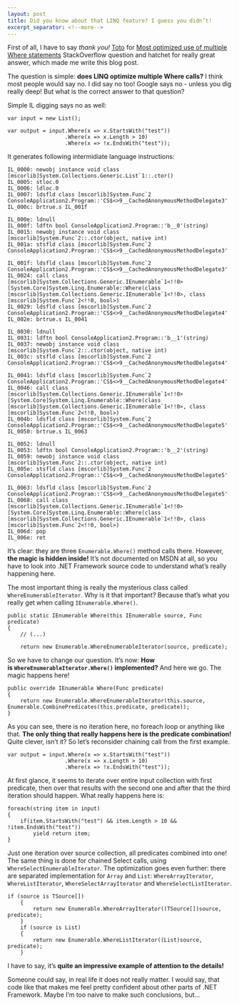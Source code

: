 ```yaml
---
layout: post
title: Did you know about that LINQ feature? I guess you didn’t!
excerpt_separator: <!--more-->
---
```


First of all, I have to say *thank you!* [Toto](http://stackoverflow.com/users/2071634/toto) for [Most optimized use of multiple Where statements](http://stackoverflow.com/q/18080998/1163867) StackOverflow question and hatchet for really great answer, which made me write this blog post.

The question is simple: **does LINQ optimize multiple Where calls?** I think most people would say no. I did say no too! Google says no - unless you dig really deep! But what is the correct answer to that question?

<!--more-->

Simple IL digging says no as well:

```
var input = new List();

var output = input.Where(x => x.StartsWith("test"))
                  .Where(x => x.Length > 10)
                  .Where(x => !x.EndsWith("test"));
```

It generates following intermidiate language instructions:

```
IL_0000: newobj instance void class [mscorlib]System.Collections.Generic.List`1::.ctor()
IL_0005: stloc.0
IL_0006: ldloc.0
IL_0007: ldsfld class [mscorlib]System.Func`2 ConsoleApplication2.Program::'CS$<>9__CachedAnonymousMethodDelegate3'
IL_000c: brtrue.s IL_001f

IL_000e: ldnull
IL_000f: ldftn bool ConsoleApplication2.Program::'b__0'(string)
IL_0015: newobj instance void class [mscorlib]System.Func`2::.ctor(object, native int)
IL_001a: stsfld class [mscorlib]System.Func`2 ConsoleApplication2.Program::'CS$<>9__CachedAnonymousMethodDelegate3'

IL_001f: ldsfld class [mscorlib]System.Func`2 ConsoleApplication2.Program::'CS$<>9__CachedAnonymousMethodDelegate3'
IL_0024: call class [mscorlib]System.Collections.Generic.IEnumerable`1<!!0> [System.Core]System.Linq.Enumerable::Where(class [mscorlib]System.Collections.Generic.IEnumerable`1<!!0>, class [mscorlib]System.Func`2<!!0, bool>)
IL_0029: ldsfld class [mscorlib]System.Func`2 ConsoleApplication2.Program::'CS$<>9__CachedAnonymousMethodDelegate4'
IL_002e: brtrue.s IL_0041

IL_0030: ldnull
IL_0031: ldftn bool ConsoleApplication2.Program::'b__1'(string)
IL_0037: newobj instance void class [mscorlib]System.Func`2::.ctor(object, native int)
IL_003c: stsfld class [mscorlib]System.Func`2 ConsoleApplication2.Program::'CS$<>9__CachedAnonymousMethodDelegate4'

IL_0041: ldsfld class [mscorlib]System.Func`2 ConsoleApplication2.Program::'CS$<>9__CachedAnonymousMethodDelegate4'
IL_0046: call class [mscorlib]System.Collections.Generic.IEnumerable`1<!!0> [System.Core]System.Linq.Enumerable::Where(class [mscorlib]System.Collections.Generic.IEnumerable`1<!!0>, class [mscorlib]System.Func`2<!!0, bool>)
IL_004b: ldsfld class [mscorlib]System.Func`2 ConsoleApplication2.Program::'CS$<>9__CachedAnonymousMethodDelegate5'
IL_0050: brtrue.s IL_0063

IL_0052: ldnull
IL_0053: ldftn bool ConsoleApplication2.Program::'b__2'(string)
IL_0059: newobj instance void class [mscorlib]System.Func`2::.ctor(object, native int)
IL_005e: stsfld class [mscorlib]System.Func`2 ConsoleApplication2.Program::'CS$<>9__CachedAnonymousMethodDelegate5'

IL_0063: ldsfld class [mscorlib]System.Func`2 ConsoleApplication2.Program::'CS$<>9__CachedAnonymousMethodDelegate5'
IL_0068: call class [mscorlib]System.Collections.Generic.IEnumerable`1<!!0> [System.Core]System.Linq.Enumerable::Where(class [mscorlib]System.Collections.Generic.IEnumerable`1<!!0>, class [mscorlib]System.Func`2<!!0, bool>)
IL_006d: pop
IL_006e: ret
```

It’s clear: they are three `Enumerable.Where()` method calls there. However, **the magic is hidden inside!** It’s not documented on MSDN at all, so you have to look into .NET Framework source code to understand what’s really happening here.

The most important thing is really the mysterious class called `WhereEnumerableIterator`. Why is it that important? Because that’s what you really get when calling `IEnumerable.Where()`.

```
public static IEnumerable Where(this IEnumerable source, Func predicate)
{
    // (...)

    return new Enumerable.WhereEnumerableIterator(source, predicate);
```

So we have to change our question. It’s now: **How is `WhereEnumerableIterator.Where()` implemented?** And here we go. The magic happens here!

```
public override IEnumerable Where(Func predicate)
{
    return new Enumerable.WhereEnumerableIterator(this.source, Enumerable.CombinePredicates(this.predicate, predicate));
}
```

As you can see, there is no iteration here, no foreach loop or anything like that. **The only thing that really happens here is the predicate combination!** Quite clever, isn’t it? So let’s reconsider chaining call from the first example.

```
var output = input.Where(x => x.StartsWith("test"))
                  .Where(x => x.Length > 10)
                  .Where(x => !x.EndsWith("test"));
```

At first glance, it seems to iterate over entire input collection with first predicate, then over that results with the second one and after that the third iteration should happen. What really happens here is:

```
foreach(string item in input)
{
    if(item.StartsWith("test") && item.Length > 10 && !item.EndsWith("test"))
        yield return item;
}
```

Just one iteration over source collection, all predicates combined into one! The same thing is done for chained Select calls, using `WhereSelectEnumerableIterator`. The optimization goes even further: there are separated implementation for `Array` and `List`: `WhereArrayIterator`, `WhereListIterator`, `WhereSelectArrayIterator` and `WhereSelectListIterator`.

```
if (source is TSource[])
    {
        return new Enumerable.WhereArrayIterator((TSource[])source, predicate);
    }
    if (source is List)
    {
        return new Enumerable.WhereListIterator((List)source, predicate);
    }
```

I have to say, it’s **quite an impressive example of attention to the details!**

Someone could say, in real life it does not really matter. I would say, that code like that makes me feel pretty confident about other parts of .NET Framework. Maybe I’m too naive to make such conclusions, but…